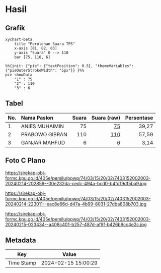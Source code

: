 # Hasil

## Grafik

```mermaid
xychart-beta
    title "Perolehan Suara TPS"
    x-axis [01, 02, 03]
    y-axis "Suara" 0 --> 110
    bar [75, 110, 6]
```

```mermaid
%%{init: {"pie": {"textPosition": 0.5}, "themeVariables": {"pieOuterStrokeWidth": "5px"}} }%%
pie showData
    "1" : 75
    "2" : 110
    "3" : 6
```

## Tabel

| No. | Nama Paslon    | Suara | Suara (raw) | Persentase |
|:--- |:-------------- | -----:| -----------:| ----------:|
| 1   | ANIES MUHAIMIN | 75    | [75][p-1]   | 39,27      |
| 2   | PRABOWO GIBRAN | 110   | [110][p-2]  | 57,59      |
| 3   | GANJAR MAHFUD  | 6     | [6][p-3]    | 3,14       |


[p-1]: https://github.com/gigit-pemilu/pemilu-2024-74-sulawesi-tenggara/blob/main/pilpres/hitung-suara/sub/74-sulawesi-tenggara/sub/03-muna/sub/15-batalaiworu/sub/2002-wakorambu/sub/003-tps/sub/paslon-1.txt
[p-2]: https://github.com/gigit-pemilu/pemilu-2024-74-sulawesi-tenggara/blob/main/pilpres/hitung-suara/sub/74-sulawesi-tenggara/sub/03-muna/sub/15-batalaiworu/sub/2002-wakorambu/sub/003-tps/sub/paslon-2.txt
[p-3]: https://github.com/gigit-pemilu/pemilu-2024-74-sulawesi-tenggara/blob/main/pilpres/hitung-suara/sub/74-sulawesi-tenggara/sub/03-muna/sub/15-batalaiworu/sub/2002-wakorambu/sub/003-tps/sub/paslon-3.txt

## Foto C Plano

https://sirekap-obj-formc.kpu.go.id/405e/pemilu/ppwp/74/03/15/20/02/7403152002003-20240214-202859--00e232da-cedc-494a-bcd0-b4fd19df5ba9.jpg

https://sirekap-obj-formc.kpu.go.id/405e/pemilu/ppwp/74/03/15/20/02/7403152002003-20240214-223011--eac8e66d-d47a-4b99-8031-27dba808b703.jpg

https://sirekap-obj-formc.kpu.go.id/405e/pemilu/ppwp/74/03/15/20/02/7403152002003-20240215-023434--a408c401-b257-487d-af9f-b426b9cc4e2c.jpg


## Metadata

| Key        | Value               |
| ---------- | ------------------- |
| Time Stamp | 2024-02-15 15:00:29 |



